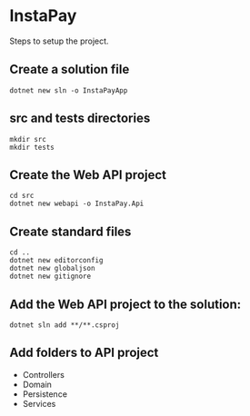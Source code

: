 # InstaPay

Steps to setup the project.

## Create a solution file

```
dotnet new sln -o InstaPayApp
```

## src and tests directories

```
mkdir src
mkdir tests
```

## Create the Web API project

```
cd src
dotnet new webapi -o InstaPay.Api
```

## Create standard files

```
cd ..
dotnet new editorconfig
dotnet new globaljson
dotnet new gitignore
```

## Add the Web API project to the solution:

```
dotnet sln add **/**.csproj
```

## Add folders to API project

- Controllers
- Domain
- Persistence
- Services
